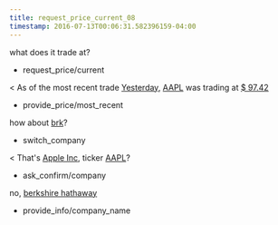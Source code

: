 ```yaml
---
title: request_price_current_08
timestamp: 2016-07-13T00:06:31.582396159-04:00
---
```


what does it trade at?
* request_price/current

< As of the most recent trade [Yesterday](time/price_time), [AAPL](ticker_symbol) was trading at [$ 97.42](currency/price)
* provide_price/most_recent

how about [brk](ticker_symbol)?
* switch_company

< That's [Apple Inc](company_name), ticker [AAPL](ticker_symbol)?
* ask_confirm/company

no, [berkshire hathaway](company_name)
* provide_info/company_name
